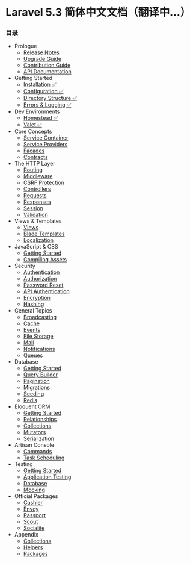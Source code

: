 # Laravel 5.3 简体中文文档（翻译中...）

### 目录

- Prologue
    - [Release Notes](releases.md)
    - [Upgrade Guide](upgrade.md)
    - [Contribution Guide](contributions.md)
    - [API Documentation](/api/{{version}}.md)
- Getting Started
    - [Installation ✅](installation.md.md)
    - [Configuration ✅](configuration.md)
    - [Directory Structure ✅](structure.md)
    - [Errors & Logging ✅](errors.md)
- Dev Environments
    - [Homestead ✅](homestead.md)
    - [Valet ✅](valet.md)
- Core Concepts
    - [Service Container](container.md)
    - [Service Providers](providers.md)
    - [Facades](facades.md)
    - [Contracts](contracts.md)
- The HTTP Layer
    - [Routing](routing.md)
    - [Middleware](middleware.md)
    - [CSRF Protection](csrf.md)
    - [Controllers](controllers.md)
    - [Requests](requests.md)
    - [Responses](responses.md)
    - [Session](session.md)
    - [Validation](validation.md)
- Views & Templates
    - [Views](views.md)
    - [Blade Templates](blade.md)
    - [Localization](localization.md)
- JavaScript & CSS
    - [Getting Started](frontend.md)
    - [Compiling Assets](elixir.md)
- Security
    - [Authentication](authentication.md)
    - [Authorization](authorization.md)
    - [Password Reset](passwords.md)
    - [API Authentication](passport.md)
    - [Encryption](encryption.md)
    - [Hashing](hashing.md)
- General Topics
    - [Broadcasting](broadcasting.md)
    - [Cache](cache.md)
    - [Events](events.md)
    - [File Storage](filesystem.md)
    - [Mail](mail.md)
    - [Notifications](notifications.md)
    - [Queues](queues.md)
- Database
    - [Getting Started](database.md)
    - [Query Builder](queries.md)
    - [Pagination](pagination.md)
    - [Migrations](migrations.md)
    - [Seeding](seeding.md)
    - [Redis](redis.md)
- Eloquent ORM
    - [Getting Started](eloquent.md)
    - [Relationships](eloquent-relationships.md)
    - [Collections](eloquent-collections.md)
    - [Mutators](eloquent-mutators.md)
    - [Serialization](eloquent-serialization.md)
- Artisan Console
    - [Commands](artisan.md)
    - [Task Scheduling](scheduling.md)
- Testing
    - [Getting Started](testing.md)
    - [Application Testing](application-testing.md)
    - [Database](database-testing.md)
    - [Mocking](mocking.md)
- Official Packages
    - [Cashier](billing.md)
    - [Envoy](envoy.md)
    - [Passport](passport.md)
    - [Scout](scout.md)
    - [Socialite](https://github.com/laravel/socialite.md)
- Appendix
    - [Collections](collections.md)
    - [Helpers](helpers.md)
    - [Packages](packages.md)
